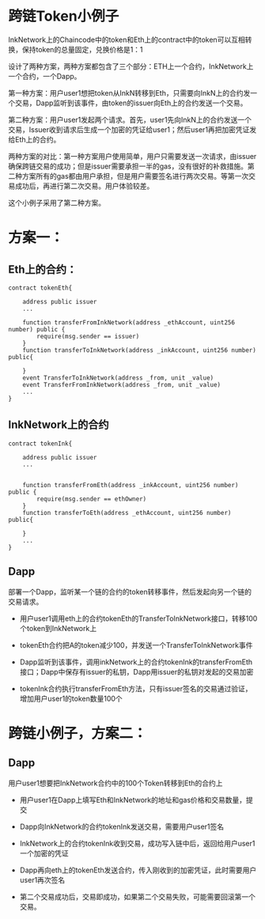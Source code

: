 # 跨链Token小例子

InkNetwork上的Chaincode中的token和Eth上的contract中的token可以互相转换，保持token的总量固定，兑换价格是1：1

设计了两种方案，两种方案都包含了三个部分：ETH上一个合约，InkNetwork上一个合约，一个Dapp。

第一种方案：用户user1想把token从InkN转移到Eth，只需要向InkN上的合约发一个交易，Dapp监听到该事件，由token的issuer向Eth上的合约发送一个交易。

第二种方案：用户user1发起两个请求。首先，user1先向InkN上的合约发送一个交易，Issuer收到请求后生成一个加密的凭证给user1；然后user1再把加密凭证发给Eth上的合约。

两种方案的对比：第一种方案用户使用简单，用户只需要发送一次请求，由issuer确保跨链交易的成功；但是issuer需要承担一半的gas，没有很好的补救措施。第二种方案所有的gas都由用户承担，但是用户需要签名进行两次交易。等第一次交易成功后，再进行第二次交易。用户体验较差。

这个小例子采用了第二种方案。

# 方案一：

## Eth上的合约：

```
contract tokenEth{

    address public issuer
    ...

    function transferFromInkNetwork(address _ethAccount, uint256 number) public {
        require(msg.sender == issuer)
    }
    function transferToInkNetwork(address _inkAccount, uint256 number) public{

    }
    event TransferToInkNetwork(address _from, unit _value)
    event TransferFromInkNetwork(address _from, unit _value)
    ...
}
```

## InkNetwork上的合约

```
contract tokenInk{

    address public issuer
    ...


    function transferFromEth(address _inkAccount, uint256 number) public {
        require(msg.sender == ethOwner)
    }
    function transferToEth(address _ethAccount, uint256 number) public{

    }
    ...
}
```

## Dapp

部署一个Dapp，监听某一个链的合约的token转移事件，然后发起向另一个链的交易请求。

* 用户user1调用eth上的合约tokenEth的TransferToInkNetwork接口，转移100个token到InkNetwork上

* tokenEth合约把A的token减少100，并发送一个TransferToInkNetwork事件

* Dapp监听到该事件，调用inkNetwork上的合约tokenInk的transferFromEth接口；Dapp中保存有issuer的私钥，Dapp用issuer的私钥对发起的交易加密

* tokenInk合约执行transferFromEth方法，只有issuer签名的交易通过验证，增加用户user1的token数量100个

# 跨链小例子，方案二：

## Dapp

用户user1想要把InkNetwork合约中的100个Token转移到Eth的合约上

* 用户user1在Dapp上填写Eth和InkNetwork的地址和gas价格和交易数量，提交

* Dapp向InkNetwork的合约tokenInk发送交易，需要用户user1签名

* InkNetwork上的合约tokenInk收到交易，成功写入链中后，返回给用户user1一个加密的凭证

* Dapp再向eth上的tokenEth发送合约，传入刚收到的加密凭证，此时需要用户user1再次签名

* 第二个交易成功后，交易即成功，如果第二个交易失败，可能需要回滚第一个交易。

